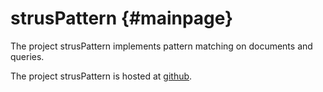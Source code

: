 strusPattern	 {#mainpage}
==========

The project strusPattern implements pattern matching on documents and queries.

The project strusPattern is hosted at <a href="https://github.com/patrickfrey/strusPattern">github</a>.

